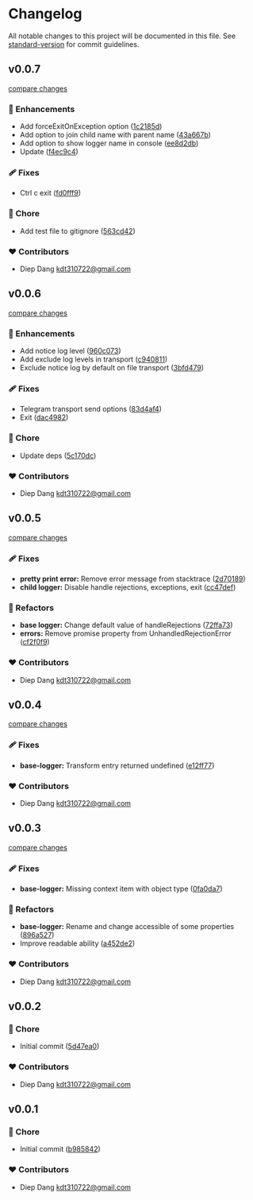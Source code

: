 # Changelog

All notable changes to this project will be documented in this file.
See [standard-version](https://github.com/conventional-changelog/standard-version) for commit guidelines.

## v0.0.7

[compare changes](https://github.com/kdt310722/logger/compare/v0.0.6...v0.0.7)

### 🚀 Enhancements

- Add forceExitOnException option ([1c2185d](https://github.com/kdt310722/logger/commit/1c2185d))
- Add option to join child name with parent name ([43a667b](https://github.com/kdt310722/logger/commit/43a667b))
- Add option to show logger name in console ([ee8d2db](https://github.com/kdt310722/logger/commit/ee8d2db))
- Update ([f4ec9c4](https://github.com/kdt310722/logger/commit/f4ec9c4))

### 🩹 Fixes

- Ctrl c exit ([fd0fff9](https://github.com/kdt310722/logger/commit/fd0fff9))

### 🏡 Chore

- Add test file to gitignore ([563cd42](https://github.com/kdt310722/logger/commit/563cd42))

### ❤️ Contributors

- Diep Dang <kdt310722@gmail.com>

## v0.0.6

[compare changes](https://github.com/kdt310722/logger/compare/v0.0.5...v0.0.6)

### 🚀 Enhancements

- Add notice log level ([960c073](https://github.com/kdt310722/logger/commit/960c073))
- Add exclude log levels in transport ([c940811](https://github.com/kdt310722/logger/commit/c940811))
- Exclude notice log by default on file transport ([3bfd479](https://github.com/kdt310722/logger/commit/3bfd479))

### 🩹 Fixes

- Telegram transport send options ([83d4af4](https://github.com/kdt310722/logger/commit/83d4af4))
- Exit ([dac4982](https://github.com/kdt310722/logger/commit/dac4982))

### 🏡 Chore

- Update deps ([5c170dc](https://github.com/kdt310722/logger/commit/5c170dc))

### ❤️ Contributors

- Diep Dang <kdt310722@gmail.com>

## v0.0.5

[compare changes](https://github.com/kdt310722/logger/compare/v0.0.4...v0.0.5)

### 🩹 Fixes

- **pretty print error:** Remove error message from stacktrace ([2d70189](https://github.com/kdt310722/logger/commit/2d70189))
- **child logger:** Disable handle rejections, exceptions, exit ([cc47def](https://github.com/kdt310722/logger/commit/cc47def))

### 💅 Refactors

- **base logger:** Change default value of handleRejections ([72ffa73](https://github.com/kdt310722/logger/commit/72ffa73))
- **errors:** Remove promise property from UnhandledRejectionError ([cf2f0f9](https://github.com/kdt310722/logger/commit/cf2f0f9))

### ❤️ Contributors

- Diep Dang <kdt310722@gmail.com>

## v0.0.4

[compare changes](https://github.com/kdt310722/logger/compare/v0.0.3...v0.0.4)

### 🩹 Fixes

- **base-logger:** Transform entry returned undefined ([e12ff77](https://github.com/kdt310722/logger/commit/e12ff77))

### ❤️ Contributors

- Diep Dang <kdt310722@gmail.com>

## v0.0.3

[compare changes](https://github.com/kdt310722/logger/compare/v0.0.2...v0.0.3)

### 🩹 Fixes

- **base-logger:** Missing context item with object type ([0fa0da7](https://github.com/kdt310722/logger/commit/0fa0da7))

### 💅 Refactors

- **base-logger:** Rename and change accessible of some properties ([896a527](https://github.com/kdt310722/logger/commit/896a527))
- Improve readable ability ([a452de2](https://github.com/kdt310722/logger/commit/a452de2))

### ❤️ Contributors

- Diep Dang <kdt310722@gmail.com>

## v0.0.2


### 🏡 Chore

- Initial commit ([5d47ea0](https://github.com/kdt310722/logger/commit/5d47ea0))

### ❤️ Contributors

- Diep Dang <kdt310722@gmail.com>

## v0.0.1


### 🏡 Chore

- Initial commit ([b985842](https://github.com/kdt310722/logger/commit/b985842))

### ❤️ Contributors

- Diep Dang <kdt310722@gmail.com>

